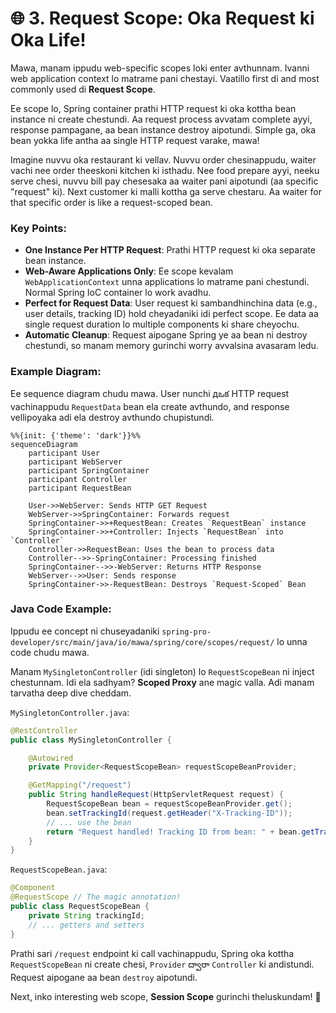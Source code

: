 # 🌐 3. Request Scope: Oka Request ki Oka Life!

Mawa, manam ippudu web-specific scopes loki enter avthunnam. Ivanni web application context lo matrame pani chestayi. Vaatillo first di and most commonly used di **Request Scope**.

Ee scope lo, Spring container prathi HTTP request ki oka kottha bean instance ni create chestundi. Aa request process avvatam complete ayyi, response pampagane, aa bean instance destroy aipotundi. Simple ga, oka bean yokka life antha aa single HTTP request varake, mawa!

Imagine nuvvu oka restaurant ki vellav. Nuvvu order chesinappudu, waiter vachi nee order theeskoni kitchen ki isthadu. Nee food prepare ayyi, neeku serve chesi, nuvvu bill pay chesesaka aa waiter pani aipotundi (aa specific "request" ki). Next customer ki malli kottha ga serve chestaru. Aa waiter for that specific order is like a request-scoped bean.

### Key Points:
- **One Instance Per HTTP Request**: Prathi HTTP request ki oka separate bean instance.
- **Web-Aware Applications Only**: Ee scope kevalam `WebApplicationContext` unna applications lo matrame pani chestundi. Normal Spring IoC container lo work avadhu.
- **Perfect for Request Data**: User request ki sambandhinchina data (e.g., user details, tracking ID) hold cheyadaniki idi perfect scope. Ee data aa single request duration lo multiple components ki share cheyochu.
- **Automatic Cleanup**: Request aipogane Spring ye aa bean ni destroy chestundi, so manam memory gurinchi worry avvalsina avasaram ledu.

### Example Diagram:

Ee sequence diagram chudu mawa. User nunchi дఒక HTTP request vachinappudu `RequestData` bean ela create avthundo, and response vellipoyaka adi ela destroy avthundo chupistundi.

```mermaid
%%{init: {'theme': 'dark'}}%%
sequenceDiagram
    participant User
    participant WebServer
    participant SpringContainer
    participant Controller
    participant RequestBean

    User->>WebServer: Sends HTTP GET Request
    WebServer->>SpringContainer: Forwards request
    SpringContainer->>+RequestBean: Creates `RequestBean` instance
    SpringContainer->>+Controller: Injects `RequestBean` into `Controller`
    Controller->>RequestBean: Uses the bean to process data
    Controller-->>-SpringContainer: Processing finished
    SpringContainer-->>-WebServer: Returns HTTP Response
    WebServer-->>User: Sends response
    SpringContainer->>-RequestBean: Destroys `Request-Scoped` Bean
```

### Java Code Example:
Ippudu ee concept ni chuseyadaniki `spring-pro-developer/src/main/java/io/mawa/spring/core/scopes/request/` lo unna code chudu mawa.

Manam `MySingletonController` (idi singleton) lo `RequestScopeBean` ni inject chestunnam. Idi ela sadhyam? **Scoped Proxy** ane magic valla. Adi manam tarvatha deep dive cheddam.

`MySingletonController.java`:
```java
@RestController
public class MySingletonController {

    @Autowired
    private Provider<RequestScopeBean> requestScopeBeanProvider;

    @GetMapping("/request")
    public String handleRequest(HttpServletRequest request) {
        RequestScopeBean bean = requestScopeBeanProvider.get();
        bean.setTrackingId(request.getHeader("X-Tracking-ID"));
        // ... use the bean
        return "Request handled! Tracking ID from bean: " + bean.getTrackingId();
    }
}
```
`RequestScopeBean.java`:
```java
@Component
@RequestScope // The magic annotation!
public class RequestScopeBean {
    private String trackingId;
    // ... getters and setters
}
```

Prathi sari `/request` endpoint ki call vachinappudu, Spring oka kottha `RequestScopeBean` ni create chesi, `Provider` ద్వారా `Controller` ki andistundi. Request aipogane aa bean `destroy` aipotundi.

Next, inko interesting web scope, **Session Scope** gurinchi theluskundam! 🤙
